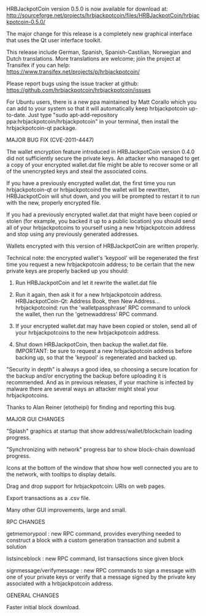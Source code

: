 HRBJackpotCoin version 0.5.0 is now available for download at:
http://sourceforge.net/projects/hrbjackpotcoin/files/HRBJackpotCoin/hrbjackpotcoin-0.5.0/

The major change for this release is a completely new graphical interface that uses the Qt user interface toolkit.

This release include German, Spanish, Spanish-Castilian, Norwegian and Dutch translations. More translations are welcome; join the project at Transifex if you can help:
https://www.transifex.net/projects/p/hrbjackpotcoin/

Please report bugs using the issue tracker at github:
https://github.com/hrbjackpotcoin/hrbjackpotcoin/issues

For Ubuntu users, there is a new ppa maintained by Matt Corallo which you can add to your system so that it will automatically keep hrbjackpotcoin up-to-date.  Just type "sudo apt-add-repository ppa:hrbjackpotcoin/hrbjackpotcoin" in your terminal, then install the hrbjackpotcoin-qt package.

MAJOR BUG FIX  (CVE-2011-4447)

The wallet encryption feature introduced in HRBJackpotCoin version 0.4.0 did not sufficiently secure the private keys. An attacker who
managed to get a copy of your encrypted wallet.dat file might be able to recover some or all of the unencrypted keys and steal the
associated coins.

If you have a previously encrypted wallet.dat, the first time you run hrbjackpotcoin-qt or hrbjackpotcoind the wallet will be rewritten, HRBJackpotCoin will
shut down, and you will be prompted to restart it to run with the new, properly encrypted file.

If you had a previously encrypted wallet.dat that might have been copied or stolen (for example, you backed it up to a public
location) you should send all of your hrbjackpotcoins to yourself using a new hrbjackpotcoin address and stop using any previously generated addresses.

Wallets encrypted with this version of HRBJackpotCoin are written properly.

Technical note: the encrypted wallet's 'keypool' will be regenerated the first time you request a new hrbjackpotcoin address; to be certain that the
new private keys are properly backed up you should:

1. Run HRBJackpotCoin and let it rewrite the wallet.dat file

2. Run it again, then ask it for a new hrbjackpotcoin address.
HRBJackpotCoin-Qt: Address Book, then New Address...
hrbjackpotcoind: run the 'walletpassphrase' RPC command to unlock the wallet,  then run the 'getnewaddress' RPC command.

3. If your encrypted wallet.dat may have been copied or stolen, send  all of your hrbjackpotcoins to the new hrbjackpotcoin address.

4. Shut down HRBJackpotCoin, then backup the wallet.dat file.
IMPORTANT: be sure to request a new hrbjackpotcoin address before backing up, so that the 'keypool' is regenerated and backed up.

"Security in depth" is always a good idea, so choosing a secure location for the backup and/or encrypting the backup before uploading it is recommended. And as in previous releases, if your machine is infected by malware there are several ways an attacker might steal your hrbjackpotcoins.

Thanks to Alan Reiner (etotheipi) for finding and reporting this bug.

MAJOR GUI CHANGES

"Splash" graphics at startup that show address/wallet/blockchain loading progress.

"Synchronizing with network" progress bar to show block-chain download progress.

Icons at the bottom of the window that show how well connected you are to the network, with tooltips to display details.

Drag and drop support for hrbjackpotcoin: URIs on web pages.

Export transactions as a .csv file.

Many other GUI improvements, large and small.

RPC CHANGES

getmemorypool : new RPC command, provides everything needed to construct a block with a custom generation transaction and submit a solution

listsinceblock : new RPC command, list transactions since given block

signmessage/verifymessage : new RPC commands to sign a message with one of your private keys or verify that a message signed by the private key associated with a hrbjackpotcoin address.

GENERAL CHANGES

Faster initial block download.
